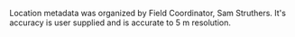 Location metadata was organized by Field Coordinator, Sam Struthers. It's accuracy is user supplied and is accurate to 5 m resolution. 